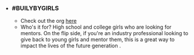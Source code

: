 - ### #BUILYBYGIRLS
  - Check out the org [here](https://www.builtbygirls.com/)
  - Who's it for? High school and college girls who are looking for mentors. On the flip side, if you're an industry professional looking to give back to young girls and mentor them, this is a great way to impact the lives of the future generation .
